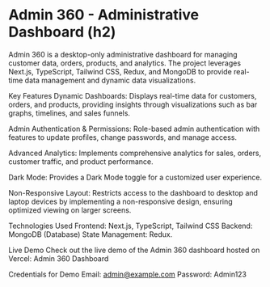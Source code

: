 # Admin 360 - Administrative Dashboard (h2)

Admin 360 is a desktop-only administrative dashboard for managing customer data, orders, products, and analytics. The project leverages Next.js, TypeScript, Tailwind CSS, Redux, and MongoDB to provide real-time data management and dynamic data visualizations.

Key Features
Dynamic Dashboards: Displays real-time data for customers, orders, and products, providing insights through visualizations such as bar graphs, timelines, and sales funnels.

Admin Authentication & Permissions: Role-based admin authentication with features to update profiles, change passwords, and manage access.

Advanced Analytics: Implements comprehensive analytics for sales, orders, customer traffic, and product performance.

Dark Mode: Provides a Dark Mode toggle for a customized user experience.

Non-Responsive Layout: Restricts access to the dashboard to desktop and laptop devices by implementing a non-responsive design, ensuring optimized viewing on larger screens.

Technologies Used
Frontend: Next.js, TypeScript, Tailwind CSS
Backend: MongoDB (Database)
State Management: Redux.

Live Demo
Check out the live demo of the Admin 360 dashboard hosted on Vercel:
Admin 360 Dashboard

Credentials for Demo
Email: admin@example.com
Password: Admin123
